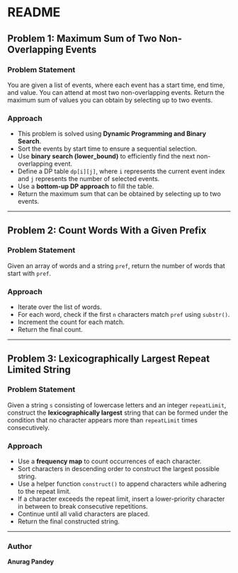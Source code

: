 # README

## Problem 1: Maximum Sum of Two Non-Overlapping Events

### Problem Statement
You are given a list of events, where each event has a start time, end time, and value. You can attend at most two non-overlapping events. Return the maximum sum of values you can obtain by selecting up to two events.

### Approach
- This problem is solved using **Dynamic Programming and Binary Search**.
- Sort the events by start time to ensure a sequential selection.
- Use **binary search (lower_bound)** to efficiently find the next non-overlapping event.
- Define a DP table `dp[i][j]`, where `i` represents the current event index and `j` represents the number of selected events.
- Use a **bottom-up DP approach** to fill the table.
- Return the maximum sum that can be obtained by selecting up to two events.

---

## Problem 2: Count Words With a Given Prefix

### Problem Statement
Given an array of words and a string `pref`, return the number of words that start with `pref`.

### Approach
- Iterate over the list of words.
- For each word, check if the first `n` characters match `pref` using `substr()`.
- Increment the count for each match.
- Return the final count.

---

## Problem 3: Lexicographically Largest Repeat Limited String

### Problem Statement
Given a string `s` consisting of lowercase letters and an integer `repeatLimit`, construct the **lexicographically largest** string that can be formed under the condition that no character appears more than `repeatLimit` times consecutively.

### Approach
- Use a **frequency map** to count occurrences of each character.
- Sort characters in descending order to construct the largest possible string.
- Use a helper function `construct()` to append characters while adhering to the repeat limit.
- If a character exceeds the repeat limit, insert a lower-priority character in between to break consecutive repetitions.
- Continue until all valid characters are placed.
- Return the final constructed string.

---

### Author
**Anurag Pandey**